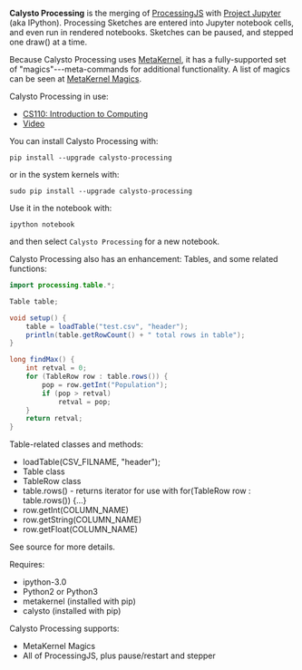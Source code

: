 **Calysto Processing** is the merging of [ProcessingJS](http://processingjs.org/) with [Project Jupyter](http://jupyter.org/) (aka IPython). Processing Sketches are entered into Jupyter notebook cells, and even run in rendered notebooks. Sketches can be paused, and stepped one draw() at a time. 

Because Calysto Processing uses [MetaKernel](https://github.com/Calysto/metakernel/blob/master/README.rst), it has a fully-supported set of "magics"---meta-commands for additional functionality. A list of magics can be seen at [MetaKernel Magics](https://github.com/Calysto/metakernel/blob/master/metakernel/magics/README.md).

Calysto Processing in use:

* [CS110: Introduction to Computing](http://jupyter.cs.brynmawr.edu/hub/dblank/public/CS110%20Intro%20to%20Computing/2015/Syllabus.ipynb)
* [Video](https://www.youtube.com/watch?v=V4TzARh-ClY)

You can install Calysto Processing with:

```
pip install --upgrade calysto-processing
```

or in the system kernels with:

```
sudo pip install --upgrade calysto-processing
```

Use it in the notebook with:

```
ipython notebook
```

and then select `Calysto Processing` for a new notebook.

Calysto Processing also has an enhancement: Tables, and some related functions:

```java
import processing.table.*;

Table table;

void setup() {
    table = loadTable("test.csv", "header");
    println(table.getRowCount() + " total rows in table"); 
}

long findMax() {
    int retval = 0;
    for (TableRow row : table.rows()) {
        pop = row.getInt("Population");
        if (pop > retval)
            retval = pop;
    }
    return retval;
}
```

Table-related classes and methods:

* loadTable(CSV_FILNAME, "header");
* Table class
* TableRow class
* table.rows() - returns iterator for use with for(TableRow row : table.rows()) {...}
* row.getInt(COLUMN_NAME)
* row.getString(COLUMN_NAME)
* row.getFloat(COLUMN_NAME)

See source for more details.

Requires:

* ipython-3.0
* Python2 or Python3
* metakernel (installed with pip)
* calysto (installed with pip)

Calysto Processing supports:

* MetaKernel Magics
* All of ProcessingJS, plus pause/restart and stepper
